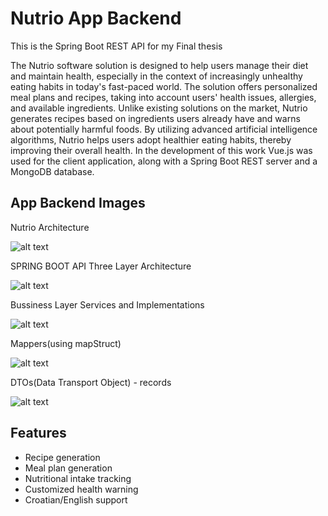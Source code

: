 
# Nutrio App Backend

This is the Spring Boot REST API for my Final thesis

The Nutrio software solution is designed to help users manage their diet and maintain health, especially in the context of increasingly unhealthy eating habits in today's fast-paced world. The solution offers personalized meal plans and recipes, taking into account users' health issues, allergies, and available ingredients. Unlike existing solutions on the market, Nutrio generates recipes based on ingredients users already have and warns about potentially harmful foods. By utilizing advanced artificial intelligence algorithms, Nutrio helps users adopt healthier eating habits, thereby improving their overall health. In the development of this work Vue.js was used for the client application, along with a Spring Boot REST server and a MongoDB database.
## App Backend Images

Nutrio Architecture

![alt text](https://i.imgur.com/LZUvW9C.png)

SPRING BOOT API Three Layer Architecture

![alt text](https://i.imgur.com/CcJaMvB.png)

Bussiness Layer Services and Implementations

![alt text](https://i.imgur.com/elWWsMj.png)

Mappers(using mapStruct)

![alt text](https://i.imgur.com/odqD5xh.png)

DTOs(Data Transport Object) - records

![alt text](https://i.imgur.com/EZE8E0N.png)



## Features

- Recipe generation
- Meal plan generation
- Nutritional intake tracking
- Customized health warning 
- Croatian/English support
